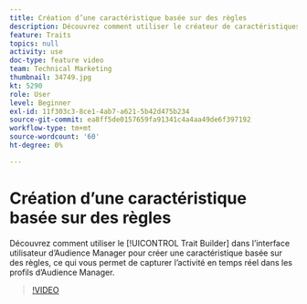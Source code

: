 ```yaml
---
title: Création d’une caractéristique basée sur des règles
description: Découvrez comment utiliser le créateur de caractéristiques dans l’interface utilisateur d’Audience Manager pour créer une caractéristique basée sur des règles, ce qui vous permet de capturer l’activité en temps réel dans les profils d’Audience Manager.
feature: Traits
topics: null
activity: use
doc-type: feature video
team: Technical Marketing
thumbnail: 34749.jpg
kt: 5290
role: User
level: Beginner
exl-id: 11f303c3-8ce1-4ab7-a621-5b42d475b234
source-git-commit: ea8ff5de0157659fa91341c4a4aa49de6f397192
workflow-type: tm+mt
source-wordcount: '60'
ht-degree: 0%

---
```


# Création d’une caractéristique basée sur des règles

Découvrez comment utiliser le [!UICONTROL Trait Builder] dans l’interface utilisateur d’Audience Manager pour créer une caractéristique basée sur des règles, ce qui vous permet de capturer l’activité en temps réel dans les profils d’Audience Manager.

>[!VIDEO](https://video.tv.adobe.com/v/38070/?quality=12&learn=on&captions=fre_fr)
